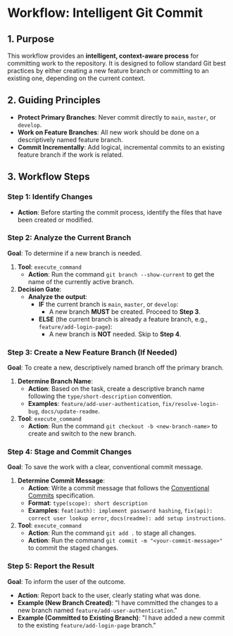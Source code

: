 # Workflow: Intelligent Git Commit

## 1. Purpose
This workflow provides an **intelligent, context-aware process** for committing work to the repository. It is designed to follow standard Git best practices by either creating a new feature branch or committing to an existing one, depending on the current context.

## 2. Guiding Principles
- **Protect Primary Branches**: Never commit directly to `main`, `master`, or `develop`.
- **Work on Feature Branches**: All new work should be done on a descriptively named feature branch.
- **Commit Incrementally**: Add logical, incremental commits to an existing feature branch if the work is related.

## 3. Workflow Steps

### Step 1: Identify Changes
- **Action**: Before starting the commit process, identify the files that have been created or modified.

### Step 2: Analyze the Current Branch
**Goal**: To determine if a new branch is needed.

1.  **Tool**: `execute_command`
    - **Action**: Run the command `git branch --show-current` to get the name of the currently active branch.
2.  **Decision Gate**:
    - **Analyze the output**:
        - **IF** the current branch is `main`, `master`, or `develop`:
            - A new branch **MUST** be created. Proceed to **Step 3**.
        - **ELSE** (the current branch is already a feature branch, e.g., `feature/add-login-page`):
            - A new branch is **NOT** needed. Skip to **Step 4**.

### Step 3: Create a New Feature Branch (If Needed)
**Goal**: To create a new, descriptively named branch off the primary branch.

1.  **Determine Branch Name**:
    - **Action**: Based on the task, create a descriptive branch name following the `type/short-description` convention.
    - **Examples**: `feature/add-user-authentication`, `fix/resolve-login-bug`, `docs/update-readme`.
2.  **Tool**: `execute_command`
    - **Action**: Run the command `git checkout -b <new-branch-name>` to create and switch to the new branch.

### Step 4: Stage and Commit Changes
**Goal**: To save the work with a clear, conventional commit message.

1.  **Determine Commit Message**:
    - **Action**: Write a commit message that follows the [Conventional Commits](https://www.conventionalcommits.org/en/v1.0.0/) specification.
    - **Format**: `type(scope): short description`
    - **Examples**: `feat(auth): implement password hashing`, `fix(api): correct user lookup error`, `docs(readme): add setup instructions`.
2.  **Tool**: `execute_command`
    - **Action**: Run the command `git add .` to stage all changes.
    - **Action**: Run the command `git commit -m "<your-commit-message>"` to commit the staged changes.

### Step 5: Report the Result
**Goal**: To inform the user of the outcome.

- **Action**: Report back to the user, clearly stating what was done.
- **Example (New Branch Created)**: "I have committed the changes to a new branch named `feature/add-user-authentication`."
- **Example (Committed to Existing Branch)**: "I have added a new commit to the existing `feature/add-login-page` branch."
